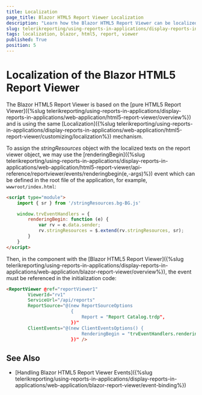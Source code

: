 ```yaml
---
title: Localization
page_title: Blazor HTML5 Report Viewer Localization
description: "Learn how the Blazor HTML5 Report Viewer can be localized for multiple languages in Telerik Reporting."
slug: telerikreporting/using-reports-in-applications/display-reports-in-applications/web-application/blazor-report-viewer/localization
tags: localization, blazor, html5, report, viewer
published: True
position: 5
---
```


# Localization of the Blazor HTML5 Report Viewer

The Blazor HTML5 Report Viewer is based on the [pure HTML5 Report Viewer]({%slug telerikreporting/using-reports-in-applications/display-reports-in-applications/web-application/html5-report-viewer/overview%}) and is using the same [Localization]({%slug telerikreporting/using-reports-in-applications/display-reports-in-applications/web-application/html5-report-viewer/customizing/localization%}) mechanism.

To assign the _stringResources_ object with the localized texts on the report viewer object, we may use the [renderingBegin]({%slug telerikreporting/using-reports-in-applications/display-reports-in-applications/web-application/html5-report-viewer/api-reference/reportviewer/events/renderingbegin(e,-args)%}) event which can be defined in the root file of the application, for example, `wwwroot/index.html`:

````HTML
<script type="module">
	import { sr } from '/stringResources.bg-BG.js'

	window.trvEventHandlers = {
		renderingBegin: function (e) {
			var rv = e.data.sender;
			rv.stringResources = $.extend(rv.stringResources, sr);
		}
	}
</script>
````

Then, in the component with the [Blazor HTML5 Report Viewer]({%slug telerikreporting/using-reports-in-applications/display-reports-in-applications/web-application/blazor-report-viewer/overview%}), the event must be referenced in the initialization code:

````HTML
<ReportViewer @ref="reportViewer1"
		ViewerId="rv1"
		ServiceUrl="/api/reports"
		ReportSource="@(new ReportSourceOptions
						{
							Report = "Report Catalog.trdp",
						})"
		ClientEvents="@(new ClientEventsOptions() {
							RenderingBegin = "trvEventHandlers.renderingBegin"
						})" />
````

## See Also

* [Handling Blazor HTML5 Report Viewer Events]({%slug telerikreporting/using-reports-in-applications/display-reports-in-applications/web-application/blazor-report-viewer/event-binding%})
